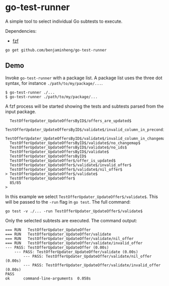 # go-test-runner

A simple tool to select individual Go subtests to execute.

Dependencies:

- [fzf](https://github.com/junegunn/fzf)

```
go get github.com/benjaminheng/go-test-runner
```

## Demo

Invoke `go-test-runner` with a package list. A package list uses the three dot
syntax, for instance `./path/to/my/package/...`.

```
$ go-test-runner ./...
$ go-test-runner ./path/to/my/package/...
```

A fzf process will be started showing the tests and subtests parsed from the
input package.

```
  TestOfferUpdater_UpdateOffersByID$/offers_are_updated$
  TestOfferUpdater_UpdateOffersByID$/validate$/invalid_column_in_preconditions$
  TestOfferUpdater_UpdateOffersByID$/validate$/invalid_column_in_changemap$
  TestOfferUpdater_UpdateOffersByID$/validate$/no_changemap$
  TestOfferUpdater_UpdateOffersByID$/validate$/no_ids$
  TestOfferUpdater_UpdateOffersByID$/validate$
  TestOfferUpdater_UpdateOffersByID$
  TestOfferUpdater_UpdateOffer$/offer_is_updated$
  TestOfferUpdater_UpdateOffer$/validate$/invalid_offer$
  TestOfferUpdater_UpdateOffer$/validate$/nil_offer$
> TestOfferUpdater_UpdateOffer$/validate$
  TestOfferUpdater_UpdateOffer$
  85/85
>
```

In this example we select `TestOfferUpdater_UpdateOffer$/validate$`. This will
be passed to the `-run` flag in `go test`. The full command:

```
go test -v ./... -run TestOfferUpdater_UpdateOffer$/validate$
```

Only the selected subtests are executed. The command output:

```
=== RUN   TestOfferUpdater_UpdateOffer
=== RUN   TestOfferUpdater_UpdateOffer/validate
=== RUN   TestOfferUpdater_UpdateOffer/validate/nil_offer
=== RUN   TestOfferUpdater_UpdateOffer/validate/invalid_offer
--- PASS: TestOfferUpdater_UpdateOffer (0.00s)
    --- PASS: TestOfferUpdater_UpdateOffer/validate (0.00s)
        --- PASS: TestOfferUpdater_UpdateOffer/validate/nil_offer (0.00s)
        --- PASS: TestOfferUpdater_UpdateOffer/validate/invalid_offer (0.00s)
PASS
ok      command-line-arguments  0.058s
```
